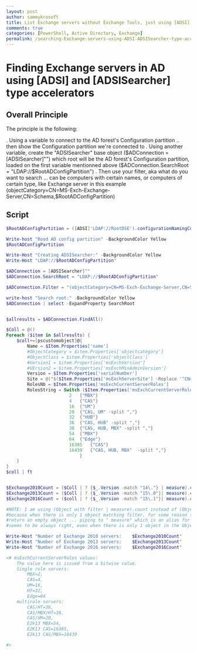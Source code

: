 ```yaml
---
layout: post
author: sammykrosoft
title: List Exchange servers without Exchange Tools, just using [ADSI] and [ADSISEARCHER] PowerShell type accelerators
comments: true
categories: [PowerShell, Active Directory, Exchange]
permalink: /searching-Exchange-servers-using-ADSI-ADSISearcher-type-accelerators.html
---
```


# Finding Exchange servers in AD using [ADSI] and [ADSISearcher] type accelerators

## Overall Principle

The principle is the following:

. Using a variable to connect to the AD forest's Configuration partition
.. then show the Configuration partition we're connected to
. Using another variable, create the "ADSISearcher" base object ($ADConnection = [ADSISearcher]"") which root will be the AD forest's Configuration partition, loaded on the first variable mentionned above ($ADConnection.SearchRoot = "LDAP://$RootADConfigPartition")
. Then use your filter, aka what do you want to search ... can be computers with certain names, or computers of certain type, like Exchange server in this example (objectCategory=CN=MS-Exch-Exchange-Server,CN=Schema,$RootADConfigPartition)


## Script 
```powershell
$RootADConfigPartition = ([ADSI]'LDAP://RootDSE').configurationNamingContext

Write-host "Rood AD config partition" -BackgroundColor Yellow
$RootADConfigPartition

Write-Host "Creating ADSISearcher:" -BackgroundColor Yellow
Write-Host "LDAP://$RootADConfigPartition"

$ADConnection = [ADSISearcher]""
$ADConnection.SearchRoot = "LDAP://$RootADConfigPartition"

$ADConnection.Filter = "(objectCategory=CN=MS-Exch-Exchange-Server,CN=Schema,$RootADConfigPartition)"

write-host "Search root:" -BackgroundColor Yellow
$ADConnection | select -ExpandProperty SearchRoot


$allresults = $ADConnection.FindAll()

$Coll = @()
Foreach ($item in $allresults) {
    $coll+=[pscustomobject]@{
        Name = $Item.Properties['name']
        #ObjectCategory = $item.Properties['objectcategory']
        #ObjectClass = $item.Properties['objectClass']
        #Version1 = $item.Properties['msExchVersion']
        #VErsion2 = $item.Properties['msExchMinAdminVersion']
        Version = $Item.Properties['serialNumber']
        Site = @("$($Item.Properties['msExchServerSite'] -Replace '^CN=|,.*$')")
        RolesNb = $Item.Properties['msExchCurrentServerRoles']
        RolesString = Switch ($Item.Properties['msExchCurrentServerRoles']){
                        2   {"MBX"}
                        4   {"CAS"}
                        16  {"UM"}
                        20  {"CAS, UM" -split ","}
                        32  {"HUB"}
                        36  {"CAS, HUB" -split ","}
                        38  {"CAS, HUB, MBX" -split ","}
                        54  {"MBX"}
                        64  {"Edge"}
                        16385   {"CAS"}
                        16439   {"CAS, HUB, MBX"  -split ","}
                            }
    }
}
$coll | ft


$Exchange2010Count = ($Coll | ? {$_.Version -match "14\."} | measure).count
$Exchange2013Count = ($Coll | ? {$_.Version -match "15\.0"}| measure).count
$Exchange2016Count = ($coll | ? {$_.Version -match "15\.1"}| measure).count

#NOTE: I am using (Object with filter | measure).count instead of (Object with filter).count directly
#because when there is only 1 object matching filter, for some reason the (object with filter).count
#return an empty object ... piping to " measure" which is an alias for Measure-Object, the count
#seems to be always right, even when there is only 1 object in the Object collection matching the filter.

Write-Host "Number of Exchange 2010 servers:    $Exchange2010Count"
Write-Host "Number of Exchange 2013 servers:    $Exchange2013Count"
Write-Host "Number of Exchange 2016 servers:    $Exchange2016Count"

<# msExchCurrentServerRoles values:
    The value here is issued from a bitwise value.
    Single role servers:
        MBX=2,
        CAS=4,
        UM=16,
        HT=32,
        Edge=64 
    multirole servers:
        CAS/HT=36,
        CAS/MBX/HT=38,
        CAS/UM=20,
        E2k13 MBX=54,
        E2K13 CAS=16385,
        E2k13 CAS/MBX=16439

#>
```